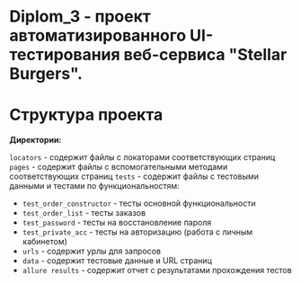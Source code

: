# Diplom_3 - проект автоматизированного UI- тестирования веб-сервиса "Stellar Burgers".


# Структура проекта

**Директории:**

`locators` - содержит файлы с локаторами соответствующих страниц
`pages` - содержит файлы с вспомогательными методами соответствующих страниц
`tests` - содержит файлы с тестовыми данными и тестами по функциональностям:
- `test_order_constructor` - тесты основной функциональности
- `test_order_list` - тесты заказов
- `test_password` - тесты на восстановление пароля
- `test_private_acc` - тесты на авторизацию (работа с личным кабинетом)
- `urls` - содержит урлы для запросов
- `data` - содержит тестовые данные и URL страниц
- `allure results` - содержит отчет с результатами прохождения тестов
